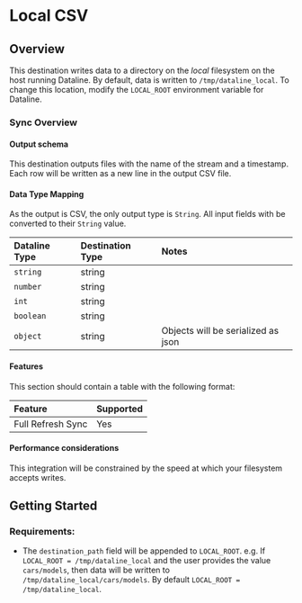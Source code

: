 # Local CSV

## Overview

This destination writes data to a directory on the _local_ filesystem on the host running Dataline. By default, data is written to `/tmp/dataline_local`. To change this location, modify the `LOCAL_ROOT` environment variable for Dataline.

### Sync Overview
#### Output schema
This destination outputs files with the name of the stream and a timestamp. Each row will be written as a new line in the output CSV file.

#### Data Type Mapping
As the output is CSV, the only output type is `String`. All input fields with be converted to their `String` value.

| Dataline Type | Destination Type | Notes
| :--- | :--- | :--- |
| `string` | string |  |
| `number` | string |  |
| `int` | string |  |
| `boolean` | string |  |
| `object` | string | Objects will be serialized as json |

#### Features
This section should contain a table with the following format:

| Feature | Supported |
| :--- | :--- |
| Full Refresh Sync | Yes |

#### Performance considerations
This integration will be constrained by the speed at which your filesystem accepts writes.

## Getting Started

### Requirements:
* The `destination_path` field will be appended to `LOCAL_ROOT`. e.g. If `LOCAL_ROOT = /tmp/dataline_local` and the user provides the value `cars/models`, then data will be written to `/tmp/dataline_local/cars/models`. By default `LOCAL_ROOT = /tmp/dataline_local`.
